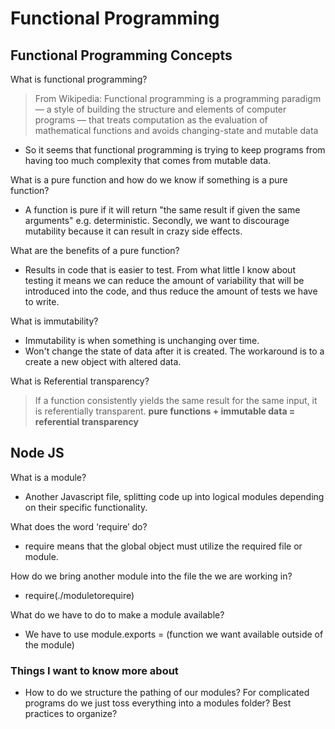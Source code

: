 # Functional Programming

## Functional Programming Concepts

What is functional programming?

> From Wikipedia: Functional programming is a programming paradigm — a style of building the structure and elements of computer programs — that treats computation as the evaluation of mathematical functions and avoids changing-state and mutable data

- So it seems that functional programming is trying to keep programs from having too much complexity that comes from mutable data.

What is a pure function and how do we know if something is a pure function?

- A function is pure if it will return "the same result if given the same arguments" e.g. deterministic. Secondly, we want to discourage mutability because it can result in crazy side effects.

What are the benefits of a pure function?

- Results in code that is easier to test. From what little I know about testing it means we can reduce the amount of variability that will be introduced into the code, and thus reduce the amount of tests we have to write.

What is immutability?

- Immutability is when something is unchanging over time.
- Won't change the state of data after it is created. The workaround is to a create a new object with altered data.

What is Referential transparency?

> If a function consistently yields the same result for the same input, it is referentially transparent.
>**pure functions + immutable data = referential transparency**

## Node JS

What is a module?

- Another Javascript file, splitting code up into logical modules depending on their specific functionality.

What does the word ‘require’ do?

- require means that the global object must utilize the required file or module.

How do we bring another module into the file the we are working in?

- require(./moduletorequire)

What do we have to do to make a module available?

- We have to use module.exports = (function we want available outside of the module)

### Things I want to know more about

- How to do we structure the pathing of our modules? For complicated programs do we just toss everything into a modules folder? Best practices to organize?
